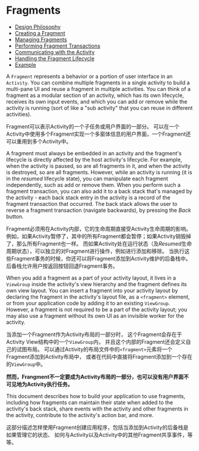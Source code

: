 
# Fragments
- [Design Philosophy](./design-philosophy.md)
- [Creating a Fragment](./create-fragment.md)
- [Managing Fragments](./manage-fragment.md)
- [Performing Fragment Transactions](./fragment-transaction.md)
- [Communicating with the Activity](./with-activity.md)
- [Handling the Fragment Lifecycle](./fragment-lifecycle.md)
- [Example](./fragment-example.md)

A `Fragment` represents a behavior or a portion of user interface in an `Activity`. 
You can combine multiple fragments in a single activity to build a multi-pane UI 
and reuse a fragment in multiple activities. 
You can think of a fragment as a modular section of an activity, which has its own lifecycle, 
receives its own input events, and which you can add or remove while the activity is running 
(sort of like a "sub activity" that you can reuse in different activities).

Fragment可以表示Activity的一个子任务或用户界面的一部分。
可以在一个Activity中使用多个Fragment实现一个多窗体信息的用户界面，一个Fragment还可以重用到多个Activity中。

A fragment must always be embedded in an activity and the fragment's lifecycle is directly affected 
by the host activity's lifecycle. 
For example, when the activity is paused, so are all fragments in it, 
and when the activity is destroyed, so are all fragments. 
However, while an activity is running (it is in the *resumed* lifecycle state), 
you can manipulate each fragment independently, such as add or remove them. 
When you perform such a fragment transaction, 
you can also add it to a back stack that's managed by the activity - 
each back stack entry in the activity is a record of the fragment transaction that occurred. 
The back stack allows the user to reverse a fragment transaction (navigate backwards), 
by pressing the *Back* button.

Fragment必须用在Activity内部，它的生命周期直接受Activity生命周期的影响。
例如，如果Activity暂停了，其中的所有Fragment都会暂停；如果Activity销毁掉了，那么所有Fragment也一样。
而如果Activity处在运行状态（及*Resumed*生命周期状态），可以独立的对Fragment进行操作，例如进行添加和移除。
当执行这些Fragment事务的时候，你还可以将Fragment添加到Activity维护的后备栈中。
后备栈允许用户按返回按钮回退Fragment事务。

When you add a fragment as a part of your activity layout, 
it lives in a `ViewGroup` inside the activity's view hierarchy and the fragment defines its own view layout. 
You can insert a fragment into your activity layout by declaring the fragment in the activity's layout file, 
as a `<fragment>` element, or from your application code by adding it to an existing `ViewGroup`. 
However, a fragment is not required to be a part of the activity layout; 
you may also use a fragment without its own UI as an invisible worker for the activity.

当添加一个Fragment作为Activity布局的一部分时，
这个Fragment会存在于Activity View结构中的一个`ViewGroup`内，
并且这个内部的Fragment还会定义自己的试图布局。
可以通过Activity的布局文件中的`<fragment>`元素将一个Fragment添加到Activity布局中，
或者在代码中直接将Fragment添加到一个存在的`ViewGroup`中。

**然而，Frangment不一定要成为Activity布局的一部分，也可以没有用户界面不可见地为Activity执行任务。**

This document describes how to build your application to use fragments, 
including how fragments can maintain their state when added to the activity's back stack, 
share events with the activity and other fragments in the activity, 
contribute to the activity's action bar, and more.

这部分描述怎样使用Fragment创建应用程序，包括当添加到Activity的后备栈是如果管理它的状态、
如何与Activity以及Activity中的其他Fragment共享事件，等等。
